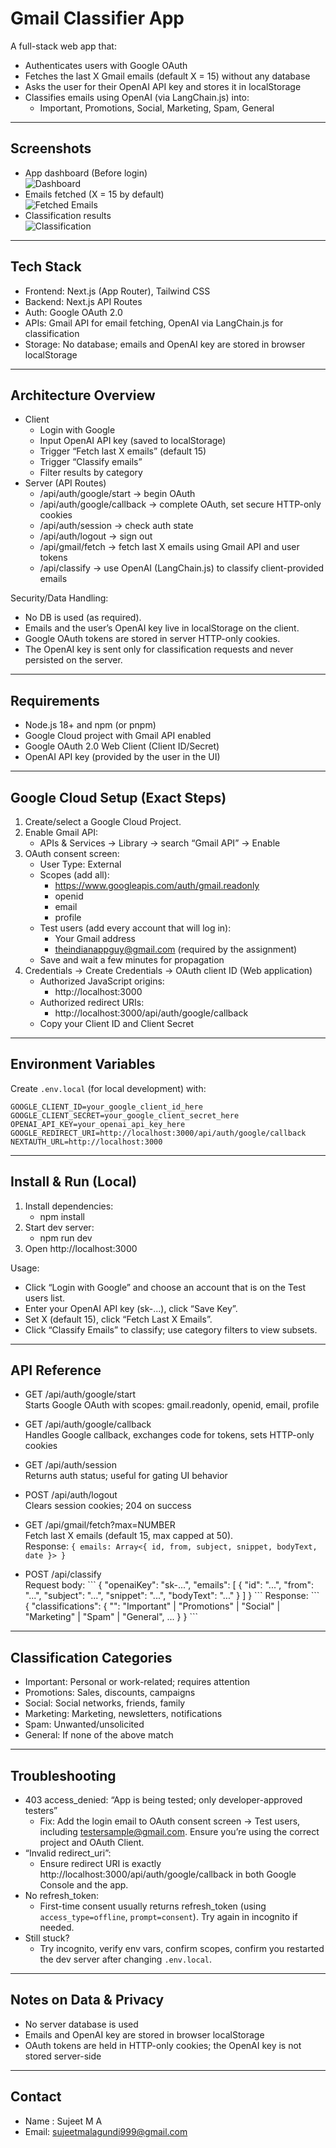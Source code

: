 # Gmail Classifier App

A full-stack web app that:
- Authenticates users with Google OAuth
- Fetches the last X Gmail emails (default X = 15) without any database
- Asks the user for their OpenAI API key and stores it in localStorage
- Classifies emails using OpenAI (via LangChain.js) into:
  - Important, Promotions, Social, Marketing, Spam, General

---

## Screenshots

- App dashboard (Before login)  
  ![Dashboard](screenshots/dashboard.png)
- Emails fetched (X = 15 by default)  
  ![Fetched Emails](screenshots/emails.png)
- Classification results  
  ![Classification](screenshots/classified.png)


---

## Tech Stack

- Frontend: Next.js (App Router), Tailwind CSS
- Backend: Next.js API Routes
- Auth: Google OAuth 2.0
- APIs: Gmail API for email fetching, OpenAI via LangChain.js for classification
- Storage: No database; emails and OpenAI key are stored in browser localStorage

---

## Architecture Overview

- Client
  - Login with Google
  - Input OpenAI API key (saved to localStorage)
  - Trigger “Fetch last X emails” (default 15)
  - Trigger “Classify emails”
  - Filter results by category
- Server (API Routes)
  - /api/auth/google/start → begin OAuth
  - /api/auth/google/callback → complete OAuth, set secure HTTP-only cookies
  - /api/auth/session → check auth state
  - /api/auth/logout → sign out
  - /api/gmail/fetch → fetch last X emails using Gmail API and user tokens
  - /api/classify → use OpenAI (LangChain.js) to classify client-provided emails

Security/Data Handling:
- No DB is used (as required).
- Emails and the user’s OpenAI key live in localStorage on the client.
- Google OAuth tokens are stored in server HTTP-only cookies.
- The OpenAI key is sent only for classification requests and never persisted on the server.

---

## Requirements

- Node.js 18+ and npm (or pnpm)
- Google Cloud project with Gmail API enabled
- Google OAuth 2.0 Web Client (Client ID/Secret)
- OpenAI API key (provided by the user in the UI)

---

## Google Cloud Setup (Exact Steps)

1) Create/select a Google Cloud Project.
2) Enable Gmail API:
   - APIs & Services → Library → search “Gmail API” → Enable
3) OAuth consent screen:
   - User Type: External
   - Scopes (add all):
     - https://www.googleapis.com/auth/gmail.readonly
     - openid
     - email
     - profile
   - Test users (add every account that will log in):
     - Your Gmail address
     - theindianappguy@gmail.com (required by the assignment)
   - Save and wait a few minutes for propagation
4) Credentials → Create Credentials → OAuth client ID (Web application)
   - Authorized JavaScript origins:
     - http://localhost:3000
   - Authorized redirect URIs:
     - http://localhost:3000/api/auth/google/callback
   - Copy your Client ID and Client Secret

---
## Environment Variables

Create `.env.local` (for local development) with:

```env
GOOGLE_CLIENT_ID=your_google_client_id_here
GOOGLE_CLIENT_SECRET=your_google_client_secret_here
OPENAI_API_KEY=your_openai_api_key_here
GOOGLE_REDIRECT_URI=http://localhost:3000/api/auth/google/callback
NEXTAUTH_URL=http://localhost:3000
```

---

## Install & Run (Local)

1) Install dependencies:
   - npm install
2) Start dev server:
   - npm run dev
3) Open http://localhost:3000

Usage:
- Click “Login with Google” and choose an account that is on the Test users list.
- Enter your OpenAI API key (sk-...), click “Save Key”.
- Set X (default 15), click “Fetch Last X Emails”.
- Click “Classify Emails” to classify; use category filters to view subsets.

---

## API Reference

- GET /api/auth/google/start  
  Starts Google OAuth with scopes: gmail.readonly, openid, email, profile

- GET /api/auth/google/callback  
  Handles Google callback, exchanges code for tokens, sets HTTP-only cookies

- GET /api/auth/session  
  Returns auth status; useful for gating UI behavior

- POST /api/auth/logout  
  Clears session cookies; 204 on success

- GET /api/gmail/fetch?max=NUMBER  
  Fetch last X emails (default 15, max capped at 50).  
  Response: `{ emails: Array<{ id, from, subject, snippet, bodyText, date }> }`

- POST /api/classify  
  Request body:
  \`\`\`
  {
    "openaiKey": "sk-...",
    "emails": [
      { "id": "...", "from": "...", "subject": "...", "snippet": "...", "bodyText": "..." }
    ]
  }
  \`\`\`
  Response:
  \`\`\`
  {
    "classifications": {
      "<emailId>": "Important" | "Promotions" | "Social" | "Marketing" | "Spam" | "General",
      ...
    }
  }
  \`\`\`

---

## Classification Categories

- Important: Personal or work-related; requires attention
- Promotions: Sales, discounts, campaigns
- Social: Social networks, friends, family
- Marketing: Marketing, newsletters, notifications
- Spam: Unwanted/unsolicited
- General: If none of the above match

---

## Troubleshooting

- 403 access_denied: “App is being tested; only developer-approved testers”
  - Fix: Add the login email to OAuth consent screen → Test users, including testersample@gmail.com. Ensure you’re using the correct project and OAuth Client.
- “Invalid redirect_uri”:
  - Ensure redirect URI is exactly http://localhost:3000/api/auth/google/callback in both Google Console and the app.
- No refresh_token:
  - First-time consent usually returns refresh_token (using `access_type=offline`, `prompt=consent`). Try again in incognito if needed.
- Still stuck?
  - Try incognito, verify env vars, confirm scopes, confirm you restarted the dev server after changing `.env.local`.

---


## Notes on Data & Privacy

- No server database is used
- Emails and OpenAI key are stored in browser localStorage
- OAuth tokens are held in HTTP-only cookies; the OpenAI key is not stored server-side

---

## Contact 
- Name : Sujeet M A
- Email: sujeetmalagundi999@gmail.com
